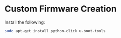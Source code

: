# Custom Firmware Creation

Install the following:

``` sh
sudo apt-get install python-click u-boot-tools
```
